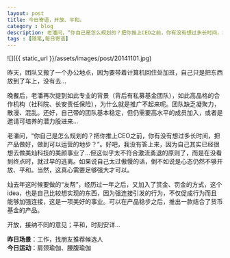 ```yaml
---
layout: post
title: 今日寄语，开放、平和。
category : blog
description: 老潘问，“你自己是怎么规划的？把你推上CEO之前，你有没有想过多长时间，把产品做好，做到可以运营的地步？”。好吧，我没有答上来，因为自己其实已经很想去做美灿科技的美颜事业了...但这似乎太不符合激流勇退的原则了，而是在没看到终点时，就过早的逃离。如果说自己太过傲慢的话，倒不如说是心态仍然不够开放、平和。当然，这真心需要足够强大才可以。  
tags : [随笔,每日寄语]
---
```


![]({{ static_url }}/assets/images/post/20141101.jpg)

昨天，团队又搬了一个办公地点，因为要带着计算机回住处加班，自己只是把东西放到了车上，没有去...  

晚餐后，老潘再次提到如此专业的背景（背后有私募基金团队），如此高品格的合作机构（社科院、长安责任保险），为什么就是推广不起来呢。团队缺乏凝聚力，散漫、混乱。还好，自己带的团队基本稳定，但仍需要高水平的成员加入，或者是邀请可培养的潜力股进来...  

老潘问，“你自己是怎么规划的？把你推上CEO之前，你有没有想过多长时间，把产品做好，做到可以运营的地步？”。好吧，我没有答上来，因为自己其实已经很想去做美灿科技的美颜事业了...但这似乎太不符合激流勇退的原则了，而是在没看到终点时，就过早的逃离。如果说自己太过傲慢的话，倒不如说是心态仍然不够开放、平和。当然，这真心需要足够强大才可以。  

灿去年这时候要做的“友帮”，经历过一年之后，又加入了赏金、罚金的方式，这个idea，也是自己比较想实现的东西，因为强连接引发的行为，不仅促成行为而且能够加强连接，这是一项美好的事业。可以在产品稳步之后，推出一款结合了货币基金的产品。  

开放，接纳不同的意见；平和，时刻安详...  


**昨日场景**：工作，找朋友推荐候选人  
**今日运动**：肩颈瑜伽、腰腹瑜伽
